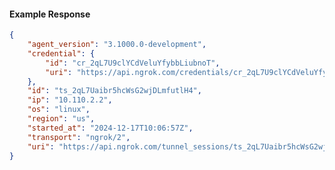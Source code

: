 <!-- Code generated for API Clients. DO NOT EDIT. -->

#### Example Response

```json
{
	"agent_version": "3.1000.0-development",
	"credential": {
		"id": "cr_2qL7U9clYCdVeluYfybbLiubnoT",
		"uri": "https://api.ngrok.com/credentials/cr_2qL7U9clYCdVeluYfybbLiubnoT"
	},
	"id": "ts_2qL7Uaibr5hcWsG2wjDLmfutlH4",
	"ip": "10.110.2.2",
	"os": "linux",
	"region": "us",
	"started_at": "2024-12-17T10:06:57Z",
	"transport": "ngrok/2",
	"uri": "https://api.ngrok.com/tunnel_sessions/ts_2qL7Uaibr5hcWsG2wjDLmfutlH4"
}
```
